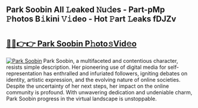 ## Park Soobin All 𝙻eaked 𝙽u𝚍es - Part-pMp 𝙿hotos B𝚒kini 𝚅𝚒deo - Hot 𝙿art 𝙻eaks fDJZv

# <h2><a href="http://ld20kmm.urlbe.top/?page=Park+Soobin">🔗🔗👉👉 Park Soobin P𝚑oto𝚜Vid𝚎o</a></h2>

[![Park Soobin](https://i.imgur.com/eBuTRDB.gif)](http://ld20kmm.urlbe.top/?page=Park+Soobin)
Park Soobin, a multifaceted and contentious character, resists simple description. Her pioneering use of digital media for self-representation has enthralled and infuriated followers, igniting debates on identity, artistic expression, and the evolving nature of online societies. Despite the uncertainty of her next steps, her impact on the online community is profound. With unwavering dedication and undeniable charm, Park Soobin progress in the virtual landscape is unstoppable.
